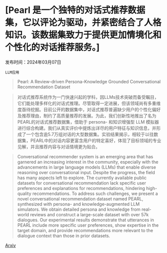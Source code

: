 # [Pearl 是一个独特的对话式推荐数据集，它以评论为驱动，并紧密结合了人格知识。该数据集致力于提供更加情境化和个性化的对话推荐服务。]

发布时间：2024年03月07日

`LLM应用`

> Pearl: A Review-driven Persona-Knowledge Grounded Conversational Recommendation Dataset

> 对话式推荐系统作为一门快速兴起的学科，因LLMs技术突破而备受瞩目，它们能处理多样化的对话式推理。尽管取得一定进展，但该领域尚有多重维度亟待挖掘。目前公开的数据集中，对话式推荐普遍缺少用户的个性化偏好及推荐理由，制约了高质量推荐的发展。为此，我们创新性地推出了名为PEARL的对话式推荐数据集，借助于 persona- 和知识增强型 LLM 模拟器进行综合构建。我们从真实评价中提炼出详尽的用户特征与知识信息，并形成了一个包含逾5.7万组对话的大型数据集。实验结果揭示，相较于以往数据集，PEARL中的对话内容更富含用户的特定喜好，体现了目标领域的专业见解，并且推荐内容与对话情境更为贴合。

> Conversational recommender system is an emerging area that has garnered an increasing interest in the community, especially with the advancements in large language models (LLMs) that enable diverse reasoning over conversational input. Despite the progress, the field has many aspects left to explore. The currently available public datasets for conversational recommendation lack specific user preferences and explanations for recommendations, hindering high-quality recommendations. To address such challenges, we present a novel conversational recommendation dataset named PEARL, synthesized with persona- and knowledge-augmented LLM simulators. We obtain detailed persona and knowledge from real-world reviews and construct a large-scale dataset with over 57k dialogues. Our experimental results demonstrate that utterances in PEARL include more specific user preferences, show expertise in the target domain, and provide recommendations more relevant to the dialogue context than those in prior datasets.

[Arxiv](https://arxiv.org/abs/2403.04460)
